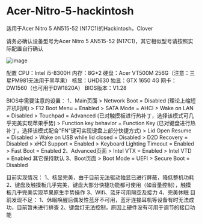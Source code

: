 # Acer-Nitro-5-hackintosh
适用于Acer Nitro 5 AN515-52 (N17C1)的Hackintosh，Clover

请务必确认设备型号为Acer Nitro 5 AN515-52 (N17C1)，其它相似型号请按照实际配置自行确认

![image](https://github.com/JackyZHZ/Acer-Nitro-5-hackintosh/blob/master/screenshots/AN515-52.jpg)


配置
CPU：Intel i5-8300H
内存：8G*2
硬盘：Acer VT500M 256G（注意：三星PM981无法用于黑苹果）
核显：UHD630
独显：GTX 1650 4G
网卡：DW1560（也可用于DW1820A）
BIOS版本：V1.28

BIOS中需要注意的设置：
1、Main页面
    > Network Boot = Disabled (理论上缩短开机时间)
    > F12 Boot Menu = Enabled
    > SATA Mode = AHCI
    > Wake on LAN = Disabled
    > Touchpad = Advanced (已对触摸板进行热补丁，选择该模式可几乎完美实现苹果手势)
    > Function key behavior = Function Key (已对键盘进行热补丁，选择该模式配合"FN"键可实现键盘上部分快捷方式)
    > Lid Open Resume = Disabled
    > Wake on USB while lid closed = Disabled
    > D2D Recovery = Disabled
    > xHCI Support = Enabled
    > Keyboard Lighting Timeout = Enabled 
    > Fast Boot = Enabled
2、Advanced页面
    > Intel VTX = Enabled
    > Intel VTD = Enabled
    其它保持默认
3、Boot页面
    > Boot Mode = UEFI
    > Secure Boot = Disabled

目前实现情况：
1、核显完美，由于目前无法驱动独显已进行屏蔽，降低整机功耗
2、键盘及触摸板几乎完美，键盘大部分快捷功能都可使用（如音量控制），触摸板几乎完美实现苹果原生手势操作
3、Wifi、蓝牙可用隔空及接力
4、完美休眠
目前发现不足：
1、休眠唤醒后偶发性蓝牙不可用，蓝牙连接耳机等设备有时无法成功，目前暂未进行排查
2、键盘灯无法控制，原因上硬件没有可用于调节的接口功能
